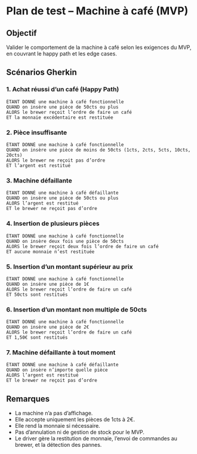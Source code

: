 # Plan de test – Machine à café (MVP)

## Objectif
Valider le comportement de la machine à café selon les exigences du MVP, en couvrant le happy path et les edge cases.

## Scénarios Gherkin

### 1. Achat réussi d’un café (Happy Path)
```gherkin
ÉTANT DONNÉ une machine à café fonctionnelle
QUAND on insère une pièce de 50cts ou plus
ALORS le brewer reçoit l’ordre de faire un café
ET la monnaie excédentaire est restituée
```

### 2. Pièce insuffisante
```gherkin
ÉTANT DONNÉ une machine à café fonctionnelle
QUAND on insère une pièce de moins de 50cts (1cts, 2cts, 5cts, 10cts, 20cts)
ALORS le brewer ne reçoit pas d’ordre
ET l’argent est restitué
```

### 3. Machine défaillante
```gherkin
ÉTANT DONNÉ une machine à café défaillante
QUAND on insère une pièce de 50cts ou plus
ALORS l’argent est restitué
ET le brewer ne reçoit pas d’ordre
```

### 4. Insertion de plusieurs pièces
```gherkin
ÉTANT DONNÉ une machine à café fonctionnelle
QUAND on insère deux fois une pièce de 50cts
ALORS le brewer reçoit deux fois l’ordre de faire un café
ET aucune monnaie n’est restituée
```

### 5. Insertion d’un montant supérieur au prix
```gherkin
ÉTANT DONNÉ une machine à café fonctionnelle
QUAND on insère une pièce de 1€
ALORS le brewer reçoit l’ordre de faire un café
ET 50cts sont restitués
```

### 6. Insertion d’un montant non multiple de 50cts
```gherkin
ÉTANT DONNÉ une machine à café fonctionnelle
QUAND on insère une pièce de 2€
ALORS le brewer reçoit l’ordre de faire un café
ET 1,50€ sont restitués
```

### 7. Machine défaillante à tout moment
```gherkin
ÉTANT DONNÉ une machine à café défaillante
QUAND on insère n’importe quelle pièce
ALORS l’argent est restitué
ET le brewer ne reçoit pas d’ordre
```

## Remarques
- La machine n’a pas d’affichage.
- Elle accepte uniquement les pièces de 1cts à 2€.
- Elle rend la monnaie si nécessaire.
- Pas d’annulation ni de gestion de stock pour le MVP.
- Le driver gère la restitution de monnaie, l’envoi de commandes au brewer, et la détection des pannes.
